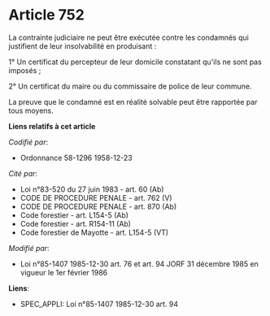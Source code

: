 # Article 752

La contrainte judiciaire ne peut être exécutée contre les condamnés qui justifient de leur insolvabilité en produisant : 

1° Un certificat du percepteur de leur domicile constatant qu'ils ne sont pas imposés ; 

2° Un certificat du maire ou du commissaire de police de leur commune. 

La preuve que le condamné est en réalité solvable peut être rapportée par tous moyens.

**Liens relatifs à cet article**

_Codifié par_:

  - Ordonnance 58-1296 1958-12-23

_Cité par_:

  - Loi n°83-520 du 27 juin 1983 - art. 60 (Ab)
  - CODE DE PROCEDURE PENALE - art. 762 (V)
  - CODE DE PROCEDURE PENALE - art. 870 (Ab)
  - Code forestier - art. L154-5 (Ab)
  - Code forestier - art. R154-11 (Ab)
  - Code forestier de Mayotte - art. L154-5 (VT)

_Modifié par_:

  - Loi n°85-1407 1985-12-30 art. 76 et art. 94 JORF 31 décembre 1985 en vigueur le 1er février 1986

**Liens**:

  - SPEC_APPLI: Loi n°85-1407 1985-12-30 art. 94

